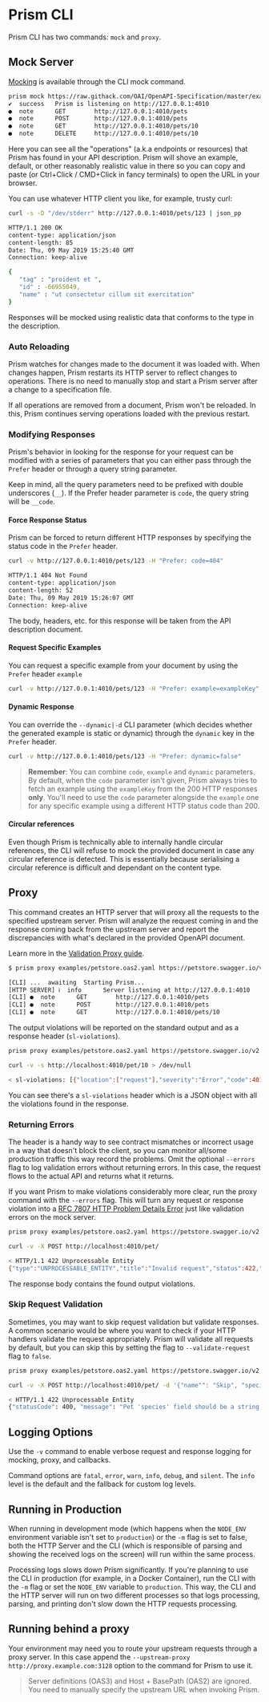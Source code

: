 # Prism CLI

Prism CLI has two commands: `mock` and `proxy`.

## Mock Server

[Mocking](../guides/01-mocking.md) is available through the CLI mock command.

```bash
prism mock https://raw.githack.com/OAI/OpenAPI-Specification/master/examples/v3.0/petstore-expanded.yaml
✔  success   Prism is listening on http://127.0.0.1:4010
●  note      GET        http://127.0.0.1:4010/pets
●  note      POST       http://127.0.0.1:4010/pets
●  note      GET        http://127.0.0.1:4010/pets/10
●  note      DELETE     http://127.0.0.1:4010/pets/10
```

Here you can see all the "operations" (a.k.a endpoints or resources) that Prism has found in your
API description. Prism will shove an example, default, or other reasonably realistic value in there
so you can copy and paste (or Ctrl+Click / CMD+Click in fancy terminals) to open the URL in your browser.

You can use whatever HTTP client you like, for example, trusty curl:

```bash
curl -s -D "/dev/stderr" http://127.0.0.1:4010/pets/123 | json_pp

HTTP/1.1 200 OK
content-type: application/json
content-length: 85
Date: Thu, 09 May 2019 15:25:40 GMT
Connection: keep-alive

{
   "tag" : "proident et ",
   "id" : -66955049,
   "name" : "ut consectetur cillum sit exercitation"
}
```

Responses will be mocked using realistic data that conforms to the type in the description.

### Auto Reloading

Prism watches for changes made to the document it was loaded with. When changes happen, Prism restarts its HTTP server to reflect changes to operations. There is no need to manually stop and start a Prism server after a change to a specification file.

If all operations are removed from a document, Prism won't be reloaded. In this, Prism continues serving operations loaded with the previous restart.

### Modifying Responses

Prism's behavior in looking for the response for your request can be modified with a series of parameters that you can either pass through the `Prefer` header or through a query string parameter. 

Keep in mind, all the query parameters need to be prefixed with double underscores (`__`). If the Prefer header parameter is `code`, the query string will be `__code`.

#### Force Response Status

Prism can be forced to return different HTTP responses by specifying the status code in the `Prefer` header.

```bash
curl -v http://127.0.0.1:4010/pets/123 -H "Prefer: code=404"

HTTP/1.1 404 Not Found
content-type: application/json
content-length: 52
Date: Thu, 09 May 2019 15:26:07 GMT
Connection: keep-alive
```

The body, headers, etc. for this response will be taken from the API description document.

#### Request Specific Examples

You can request a specific example from your document by using the `Prefer` header `example`

```bash
curl -v http://127.0.0.1:4010/pets/123 -H "Prefer: example=exampleKey"
```

#### Dynamic Response

You can override the `--dynamic|-d` CLI parameter (which decides whether the generated example is static or dynamic) through the `dynamic` key in the `Prefer` header.

```bash
curl -v http://127.0.0.1:4010/pets/123 -H "Prefer: dynamic=false"
```

<!-- theme: info -->

> **Remember**: You can combine `code`, `example` and `dynamic` parameters. By default, when the `code` parameter isn't given, Prism always tries to fetch an example using the `exampleKey` from the 200 HTTP responses **only**. You'll need to use the `code` parameter alongside the `example` one for any specific example using a different HTTP status code than 200.

#### Circular references

Even though Prism is technically able to internally handle circular references, the CLI will refuse to mock the provided document in case any circular reference is detected. This is essentially because serialising a circular reference is difficult and dependant on the content type.

## Proxy

This command creates an HTTP server that will proxy all the requests to the specified upstream server. Prism will analyze the request coming in and the response coming back from the upstream server and report the discrepancies with what's declared in the provided OpenAPI document.

Learn more in the [Validation Proxy guide](../guides/03-validation-proxy.md). 

```bash
$ prism proxy examples/petstore.oas2.yaml https://petstore.swagger.io/v2

[CLI] ...  awaiting  Starting Prism...
[HTTP SERVER] ℹ  info      Server listening at http://127.0.0.1:4010
[CLI] ●  note      GET        http://127.0.0.1:4010/pets
[CLI] ●  note      POST       http://127.0.0.1:4010/pets
[CLI] ●  note      GET        http://127.0.0.1:4010/pets/10
```

The output violations will be reported on the standard output and as a response header (`sl-violations`).

```bash
prism proxy examples/petstore.oas2.yaml https://petstore.swagger.io/v2
```

```bash
curl -v -s http://localhost:4010/pet/10 > /dev/null

< sl-violations: [{"location":["request"],"severity":"Error","code":401,"message":"Invalid security scheme used"}]
```

You can see there's a `sl-violations` header which is a JSON object with all the violations found in the response.

### Returning Errors

The header is a handy way to see contract mismatches or incorrect usage in a way that doesn't block the client, so you can monitor all/some production traffic this way record the problems. Omit the optional `--errors` flag to log validation errors without returning errors. In this case, the request flows to the actual API and returns what it returns. 

If you want Prism to make violations considerably more clear, run the proxy command with the `--errors` flag. This will turn any request or response violation into a [RFC 7807 HTTP Problem Details Error](https://tools.ietf.org/html/rfc7807) just like validation errors on the mock server.

```bash
prism proxy examples/petstore.oas2.yaml https://petstore.swagger.io/v2 --errors
```

```bash
curl -v -X POST http://localhost:4010/pet/

< HTTP/1.1 422 Unprocessable Entity
{"type":"UNPROCESSABLE_ENTITY","title":"Invalid request","status":422,"detail":"Your request/response is not valid and the --errors flag is set, so Spectra is generating this error for you.","validation":[{"location":["request"],"severity":"Error","code":401,"message":"Invalid security scheme used"}]}
```

The response body contains the found output violations.

### Skip Request Validation

Sometimes, you may want to skip request validation but validate responses. A common scenario would be where you want to check if your HTTP handlers validate the request appropriately. Prism will validate all requests by default, but you can skip this by setting the flag to `--validate-request` flag to `false`.

```bash
prism proxy examples/petstore.oas2.yaml https://petstore.swagger.io/v2 --errors --validate-request false
```

```bash
curl -v -X POST http://localhost:4010/pet/ -d '{"name"": "Skip", "species": 100}'

< HTTP/1.1 422 Unprocessable Entity
{"statusCode": 400, "message": "Pet 'species' field should be a string, got integer", "code": "PET-ERROR-400"}
```

## Logging Options

Use the `-v` command to enable verbose request and response logging for mocking, proxy, and callbacks. 

Command options are `fatal`, `error`, `warn`, `info`, `debug`, and `silent`. The `info` level is the default and the fallback for custom log levels. 

## Running in Production

When running in development mode (which happens when the `NODE_ENV` environment variable isn't set to `production`) or the `-m` flag is set to false, both the HTTP Server and the CLI (which is responsible of parsing and showing the received logs on the screen) will run within the same process.

Processing logs slows down Prism significantly. If you're planning to use the CLI in production (for example, in a Docker Container), run the CLI with the `-m` flag or set the `NODE_ENV` variable to `production`. This way, the CLI and the HTTP server will run on two different processes so that logs processing, parsing, and printing don't slow down the HTTP requests processing.

## Running behind a proxy

Your environment may need you to route your upstream requests through a proxy server. In this case append the `--upstream-proxy http://proxy.example.com:3128` option to the command for Prism to use it.

<!-- theme: info -->

> Server definitions (OAS3) and Host + BasePath (OAS2) are ignored. You need to manually specify the upstream URL when invoking Prism.
